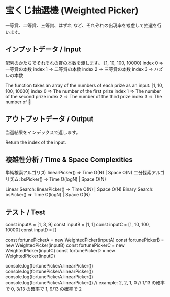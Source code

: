 # 宝くじ抽選機 (Weighted Picker)
一等賞、二等賞、三等賞、はずれ など、それぞれの出現率を考慮して抽選を行います。

## インプットデータ / Input
配列のかたちでそれぞれの賞の本数を渡します。
[1, 10, 100, 10000]
index 0 => 一等賞の本数
index 1 => 二等賞の本数
index 2 => 三等賞の本数
index 3 => ハズレの本数

The function takes an array of the numbers of each prize as an input.
[1, 10, 100, 10000]
index 0 => The number of the first prize
index 1 => The number of the second prize
index 2 => The number of the third prize
index 3 => The number of 🤪

## アウトプットデータ / Output
当選結果をインデックスで返します。

Return the index of the input.

## 複雑性分析 / Time & Space Complexities
単純検索アルゴリズ: linearPicker() => Time O(N) | Space O(N)
二分探索アルゴリズム: bsPicker() => Time O(logN) | Space O(N)

Linear Search: linearPicker() => Time O(N) | Space O(N)
Binary Search: bsPicker() => Time O(logN) | Space O(N)

## テスト / Test
const inputA = [1, 3, 9]
const inputB = [1, 1]
const inputC = [1, 10, 100, 10000]
const inputD = []

const fortunePickerA = new WeightedPicker(inputA)
const fortunePickerB = new WeightedPicker(inputB)
const fortunePickerC = new WeightedPicker(inputC)
const fortunePickerD = new WeightedPicker(inputD)

console.log(fortunePickerA.linearPicker())
console.log(fortunePickerA.linearPicker())
console.log(fortunePickerA.linearPicker())
console.log(fortunePickerA.linearPicker())
// example: 2, 2, 1, 0
// 1/13 の確率で 0, 3/13 の確率で 1, 9/13 の確率で 2

